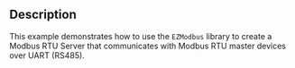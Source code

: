 ## Description

This example demonstrates how to use the `EZModbus` library to create a Modbus RTU Server that communicates with Modbus RTU master devices over UART (RS485).